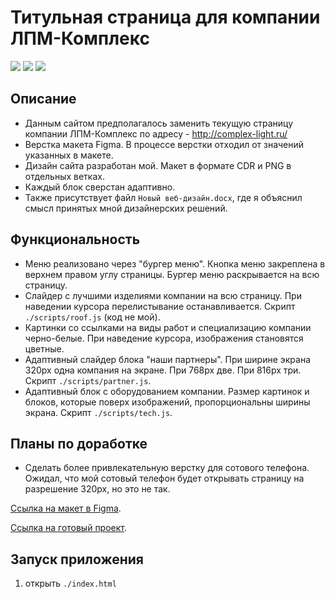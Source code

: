 # Титульная страница для компании ЛПМ-Комплекс

![](https://shields.io/badge/-HTML-orange) 
![](https://shields.io/badge/-CSS-blue)
![](https://shields.io/badge/-JavaScript-yellow)

## Описание
* Данным сайтом предполагалось заменить текущую страницу компании ЛПМ-Комплекс по адресу - http://complex-light.ru/ 
* Верстка макета Figma. В процессе верстки отходил от значений указанных в макете. 
* Дизайн сайта разработан мой. Макет в формате CDR и PNG в отдельных ветках.
* Каждый блок сверстан адаптивно. 
* Также присутствует файл `Новый веб-дизайн.docx`, где я объяснил смысл принятых мной дизайнерских решений. 

## Функциональность
* Меню реализовано через "бургер меню". Кнопка меню закреплена в верхнем правом углу страницы. Бургер меню раскрывается на всю страницу.
* Слайдер с лучшими изделиями компании на всю страницу. При наведении курсора перелистывание останавливается. Скрипт `./scripts/roof.js` (код не мой).
* Картинки со ссылками на виды работ и специализацию компании черно-белые. При наведение курсора, изображения становятся цветные.
* Адаптивный слайдер блока "наши партнеры". При ширине экрана 320px одна компания на экране. При 768px две. При 816px три. Скрипт `./scripts/partner.js`. 
* Адаптивный блок с оборудованием компании. Размер картинок и блоков, которые поверх изображений, пропорциональны ширины экрана. Скрипт `./scripts/tech.js`.

## Планы по доработке
* Сделать более привлекательную верстку для сотового телефона. Ожидал, что мой сотовый телефон будет открывать страницу на разрешение 320px, но это не так. 

[Ссылка на макет в Figma](https://www.figma.com/file/6Cusjy39hADuiTcmojrFud/Main-2?node-id=0%3A1).

[Ссылка на готовый проект](https://tyt34.github.io/lpm-komplex/).

## Запуск приложения
1. открыть `./index.html`
